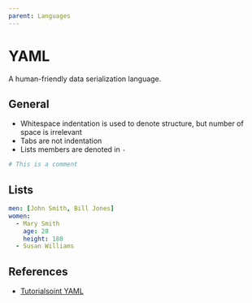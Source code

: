 ```yaml
---
parent: Languages
---
```


# YAML

A human-friendly data serialization language.

## General

* Whitespace indentation is used to denote structure, but number of space is irrelevant
* Tabs are not indentation
* Lists members are denoted in `-`

```yaml
# This is a comment
```

## Lists

```yaml
men: [John Smith, Bill Jones]
women:
  - Mary Smith
    age: 28
    height: 180
  - Susan Williams
```

## References

* [Tutorialsoint YAML](https://www.tutorialspoint.com/yaml/)
